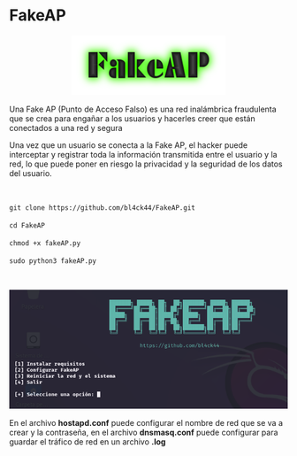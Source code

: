 # FakeAP

<p align="center">
<img src="Logotipo.png" width="278px">
</p>

Una Fake AP (Punto de Acceso Falso) es una red inalámbrica fraudulenta que se crea para engañar a los usuarios y hacerles creer que están conectados a una red y segura

Una vez que un usuario se conecta a la Fake AP, el hacker puede interceptar y registrar toda la información transmitida entre el usuario y la red, lo que puede poner en riesgo la privacidad y la seguridad de los datos del usuario.

<br>

```
git clone https://github.com/bl4ck44/FakeAP.git

cd FakeAP

chmod +x fakeAP.py

sudo python3 fakeAP.py
```

<br>

![menú](Img/captura1.png)

En el archivo **hostapd.conf** puede configurar el nombre de red que se va a crear y la contraseña, en el archivo **dnsmasq.conf** puede configurar para guardar el tráfico de red en un archivo **.log**